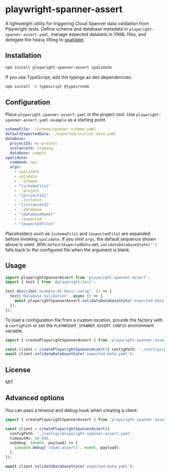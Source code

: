 # playwright-spanner-assert

A lightweight utility for triggering Cloud Spanner data validation from Playwright tests. Define schema and database metadata in `playwright-spanner-assert.yaml`, manage expected datasets in YAML files, and delegate the heavy lifting to [spalidate](https://www.npmjs.com/package/spalidate).

## Installation

```bash
npm install playwright-spanner-assert spalidate
```

If you use TypeScript, add the typings as dev dependencies:

```bash
npm install -D typescript @types/node
```

## Configuration

Place `playwright-spanner-assert.yaml` in the project root. Use `playwright-spanner-assert.yaml.example` as a starting point.

```yaml
schemaFile: ./schema/spanner-schema.yaml
defaultExpectedData: ./expected/initial-data.yaml
database:
  projectId: my-project
  instanceId: staging
  database: sample
spalidate:
  command: npx
  args:
    - spalidate
    - validate
    - --schema
    - "{schemaFile}"
    - --project
    - "{projectId}"
    - --instance
    - "{instanceId}"
    - --database
    - "{databaseName}"
    - --expected
    - "{expectedFile}"
```

Placeholders such as `{schemaFile}` and `{expectedFile}` are expanded before invoking `spalidate`. If you omit `args`, the default sequence shown above is used. With `defaultExpectedData` set, `validateDatabaseState('')` falls back to the configured file when the argument is blank.

## Usage

```ts
import playwrightSpannerAssert from 'playwright-spanner-assert';
import { test } from '@playwright/test';

test.describe('example-01-basic-setup', () => {
  test('Database Validation', async () => {
    await playwrightSpannerAssert.validateDatabaseState('expected-data.yaml');
  });
});
```

To load a configuration file from a custom location, provide the factory with a `configPath` or set the `PLAYWRIGHT_SPANNER_ASSERT_CONFIG` environment variable.

```ts
import { createPlaywrightSpannerAssert } from 'playwright-spanner-assert';

const client = createPlaywrightSpannerAssert({ configPath: './configs/playwright-spanner-assert.yaml' });
await client.validateDatabaseState('expected-data.yaml');
```

## License

MIT

## Advanced options

You can pass a timeout and debug hook when creating a client:

```ts
import { createPlaywrightSpannerAssert } from 'playwright-spanner-assert';

const client = createPlaywrightSpannerAssert({
  configPath: './configs/playwright-spanner-assert.yaml',
  timeoutMs: 60_000,
  onDebug: (event, payload) => {
    console.debug('[span-assert]', event, payload);
  },
});

await client.validateDatabaseState('expected-data.yaml');
```
